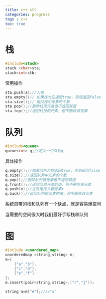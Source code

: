 ```yaml
---
title: c++ stl
categories: progress
tags : c++
toc: true
---
```


# 栈

```cpp
#include<stack>
stack <char>sta;
stack<int>stb;
```

常用操作

```cpp
sta.push(a);//入栈
sta.empty()// 如果栈为空返回true，否则返回false
sta.size();// 返回栈中元素的个数
sta.pop();//删除栈顶元素但不返回其值
sta.top();//返回栈顶的元素，但不删除该元素
```

# 队列

```cpp
#include<queue>
queue<int> q;//定义一个队列q
```

具体操作

```cpp
q.empty();//如果队列为空返回true，否则返回false
q.size();//返回队列中元素的个数
q.pop();//删除队列首元素但不返回其值
q.front();//返回队首元素的值，但不删除该元素
q.push(x);//在队尾压入新元素x
q.back();//返回队列尾元素的值，但不删除该元素
```

系统自带的栈和队列有一个缺点，就是容易爆空间

当需要的空间很大时我们最好手写栈和队列

# 图

```cpp
#include <unordered_map>
unorderedmap <string,string> m;
m={
    {"a","b"},
    {"c","d"},
    {"e","f"}
};
m.insert(pair<string,string>,("r","j"));
```

```cpp
string a=m["e"];//a="a"
```


